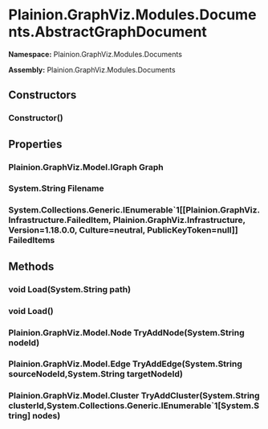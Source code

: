 
# Plainion.GraphViz.Modules.Documents.AbstractGraphDocument

**Namespace:** Plainion.GraphViz.Modules.Documents

**Assembly:** Plainion.GraphViz.Modules.Documents


## Constructors

### Constructor()


## Properties

### Plainion.GraphViz.Model.IGraph Graph

### System.String Filename

### System.Collections.Generic.IEnumerable`1[[Plainion.GraphViz.Infrastructure.FailedItem, Plainion.GraphViz.Infrastructure, Version=1.18.0.0, Culture=neutral, PublicKeyToken=null]] FailedItems


## Methods

### void Load(System.String path)

### void Load()

### Plainion.GraphViz.Model.Node TryAddNode(System.String nodeId)

### Plainion.GraphViz.Model.Edge TryAddEdge(System.String sourceNodeId,System.String targetNodeId)

### Plainion.GraphViz.Model.Cluster TryAddCluster(System.String clusterId,System.Collections.Generic.IEnumerable`1[System.String] nodes)
